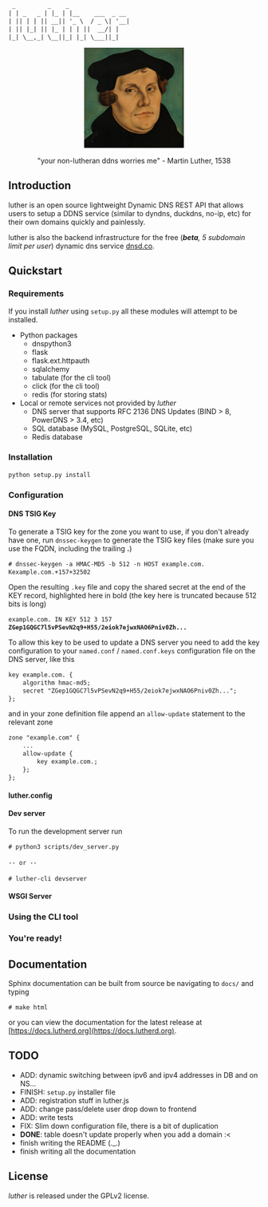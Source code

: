      _         _    _                 
    | | _   _ | |_ | |__    ___  _ __ 
    | || | | || __|| '_ \  / _ \| '__|
    | || |_| || |_ | | | ||  __/| |   
    |_| \__,_| \__||_| |_| \___||_|   
                                  


<p align="center">
  <img src="luther.png"/>
</p>
<p align="center">
  "your non-lutheran ddns worries me" - Martin Luther, 1538
</p>

## Introduction

luther is an open source lightweight Dynamic DNS REST API that allows users 
to setup a DDNS service (similar to dyndns, duckdns, no-ip, etc) for their 
own domains quickly and painlessly.

luther is also the backend infrastructure for the free (*__beta__, 5 subdomain limit per user*) dynamic dns service [dnsd.co](https://dnsd.co).

## Quickstart

### Requirements

If you install *luther* using `setup.py` all these modules will attempt to be installed.

* Python packages
  * dnspython3
  * flask
  * flask.ext.httpauth
  * sqlalchemy
  * tabulate (for the cli tool)
  * click (for the cli tool)
  * redis (for storing stats)
* Local or remote services not provided by *luther*
  * DNS server that supports RFC 2136 DNS Updates (BIND > 8, PowerDNS > 3.4, etc)
  * SQL database (MySQL, PostgreSQL, SQLite, etc)
  * Redis database

### Installation

    python setup.py install

### Configuration

#### DNS TSIG Key

To generate a TSIG key for the zone you want to use, if you don't already have one, run `dnssec-keygen` to generate the TSIG key files (make sure you use the FQDN, including the trailing **.**)

    # dnssec-keygen -a HMAC-MD5 -b 512 -n HOST example.com.
    Kexample.com.+157+32502

Open the resulting `.key` file and copy the shared secret at the end of the KEY record, highlighted here in bold (the key here is truncated because 512 bits is long)

<pre><code>example.com. IN KEY 512 3 157 <strong>ZGep1GQGC7l5vPSevN2q9+H55/2eiok7ejwxNAO6Pniv0Zh...</strong></code></pre>

To allow this key to be used to update a DNS server you need to add the key configuration to your `named.conf` / `named.conf.keys` configuration file on the DNS server, like this

    key example.com. {
        algorithm hmac-md5;
        secret "ZGep1GQGC7l5vPSevN2q9+H55/2eiok7ejwxNAO6Pniv0Zh...";
    };

and in your zone definition file append an `allow-update` statement to the relevant zone

    zone "example.com" {
        ...
        allow-update {
            key example.com.;
        };
    };

#### luther.config

#### Dev server

To run the development server run

    # python3 scripts/dev_server.py
    
    -- or --
    
    # luther-cli devserver

#### WSGI Server

### Using the CLI tool

### You're ready!

## Documentation

Sphinx documentation can be built from source be navigating to `docs/` and typing

    # make html

or you can view the documentation for the latest release at [https://docs.lutherd.org](https://docs.lutherd.org).

## TODO

* ADD: dynamic switching between ipv6 and ipv4 addresses in DB and on NS...
* FINISH: `setup.py` installer file
* ADD: registration stuff in luther.js
* ADD: change pass/delete user drop down to frontend
* ADD: write tests
* FIX: Slim down configuration file, there is a bit of duplication
* **DONE**: table doesn't update properly when you add a domain :<
* finish writing the README (._.)
* finish writing all the documentation


## License

*luther* is released under the GPLv2 license.
